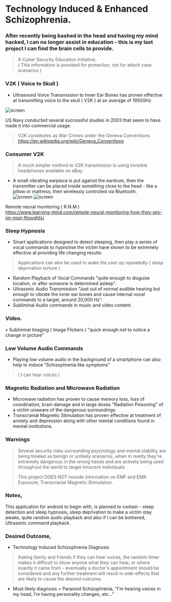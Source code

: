 # Technology Induced & Enhanced Schizophrenia.       
### After recently being bashed in the head and having my mind hacked, I can no longer assist in education - this is my last project I can find the brain cells to provide.    
   

> A Cyber Security Education Initiative.       
( This information is provided for protection, not for attack case scenarios )
     
### V2K ( Voice to Skull )   
- Ultrasound Voice Transmission to Inner Ear Bones has proven effective at transmitting voice to the skull ( V2K ) at an average of 19500Hz   
  
![screen](https://github.com/ElijahCuff/Technology-Induced-Schizophrenia-/blob/main/Example%201.jpg)
   
US Navy conducted several successful studies in 2003 that seem to have made it into commercial usage.   
> V2K constitutes as War Crimes under the Geneva Conventions https://en.wikipedia.org/wiki/Geneva_Conventions
       
   
### Consumer V2K     
> A much simpler method to V2K transmission is using invisible headphones available on eBay.    
- A small vibrating earpiece is put against the eardrum, then the transmitter can be placed inside something close to the head - like a pillow or mattress, then wirelessly controlled via Bluetooth.    
![screen](https://github.com/ElijahCuff/Technology-Induced-Schizophrenia-/blob/main/Screenshot_20221124_162342.jpg)
![screen](https://github.com/ElijahCuff/Technology-Induced-Schizophrenia-/blob/main/Screenshot_20221124_162326.jpg)
   
   
Remote neural monitoring ( R.N.M )    
https://www.learning-mind.com/remote-neural-monitoring-how-they-spy-on-your-thoughts/
    
### Sleep Hypnosis     
- Smart applications designed to detect sleeping, then play a series of vocal commands to hypnotise the victim have shown to be extremely effective at providing life changing results.     
> Applications can also be used to wake the user up repeatedly ( sleep deprivation torture )     
- Random Playback of Vocal Commands "quite enough to disguise location, or after someone is determined asleep".   
- Ultrasonic Audio Transmission "Just out of normal audible hearing but enough to vibrate the inner ear bones and cause internal vocal commands to a target, around 20,000 Hz".    
- Subliminal Audio commands in music and video content.   
    
### Video.    
• Subliminal Imaging ( Image Flickers ) "quick enough not to notice a change in picture"
   
  
### Low Volume Audio Commands   
- Playing low volume audio in the background of a smartphone can also help to induce "Schizophrenia like symptoms"
> ( I can hear voices )      
 
### Magnetic Radiation and Microwave Radiation     
- Microwave radiation has proven to cause memory loss, loss of coordination, brain damage and in large doses "Radiation Poisoning" of a victim unaware of the dangerous surroundings.   
- Transcranial Magnetic Stimulation has proven effective at treatment of anxiety and depression along with other mental conditions found in mental institutions.        


### Warnings 
> Several security risks surrounding psychology and mental stability are being treated as benign or unlikely scenarios, when in reality they're extremely dangerous in the wrong hands and are actively being used throughout the world to target innocent individuals.   
      
> This project DOES NOT include information on EMF and EMR Exposure, Transcranial Magnetic Stimulation.
    
  
### Notes,
This application for android to begin with, is planned to contain - sleep detection and sleep hypnosis, sleep deprivation to make a victim stay awake, quite random audio playback and also if I can be bothered, Ultrasonic command playback.   
       
  
### Desired Outcome,
- Technology Induced Schizophrenia Diagnosis   

> Asking family and friends if they can hear voices, the random timer makes it difficult to show anyone what they can hear, or where exactly it came from - eventually a doctor's appointment should be considered and any further treatment will result in side-effects that are likely to cause the desired outcome.    
     
- Most likely diagnosis = Paranoid Schizophrenia,  "I'm hearing voices in my head, I'm having personality changes, etc..."    
      

